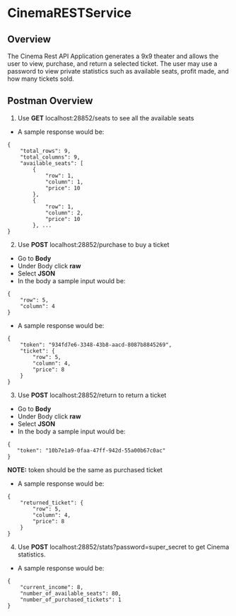 # CinemaRESTService
## Overview
The Cinema Rest API Application generates a 9x9 theater and allows the user to view, purchase, and return a selected ticket. The user may use a password to view private statistics such as available seats, profit made, and how many tickets sold.
## Postman Overview
1. Use **GET** localhost:28852/seats to see all the available seats
* A sample response would be:
```
{
    "total_rows": 9,
    "total_columns": 9,
    "available_seats": [
        {
            "row": 1,
            "column": 1,
            "price": 10
        },
        {
            "row": 1,
            "column": 2,
            "price": 10
        }, ...
}
```
2. Use **POST** localhost:28852/purchase to buy a ticket
* Go to **Body**
* Under Body click **raw**
* Select **JSON**
* In the body a sample input would be: 
```
{
    "row": 5,
    "column": 4
}
```
* A sample response would be:
```
{
    "token": "934fd7e6-3348-43b8-aacd-8087b8845269",
    "ticket": {
        "row": 5,
        "column": 4,
        "price": 8
    }
}
```
3. Use **POST** localhost:28852/return to return a ticket
* Go to **Body**
* Under Body click **raw**
* Select **JSON**
* In the body a sample input would be: 
```
{
   "token": "10b7e1a9-0faa-47ff-942d-55a00b67c0ac"
}
```
**NOTE:** token should be the same as purchased ticket
* A sample response would be:
```
{
    "returned_ticket": {
        "row": 5,
        "column": 4,
        "price": 8
    }
}
```
4. Use **POST** localhost:28852/stats?password=super_secret to get Cinema statistics.
* A sample response would be:
```
{
    "current_income": 8,
    "number_of_available_seats": 80,
    "number_of_purchased_tickets": 1
}
```








